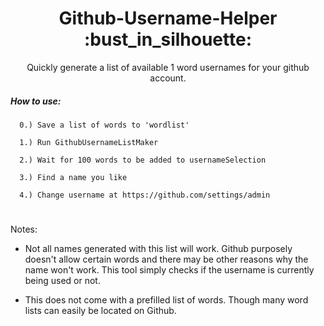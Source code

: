 
<h1 align="center">Github-Username-Helper :bust_in_silhouette:</h1>

<p align="center">Quickly generate a list of available 1 word usernames for your github account.</p>


#####  How to use:

      0.) Save a list of words to 'wordlist'

      1.) Run GithubUsernameListMaker

      2.) Wait for 100 words to be added to usernameSelection

      3.) Find a name you like

      4.) Change username at https://github.com/settings/admin

#

Notes: 

- Not all names generated with this list will work. Github purposely doesn't allow certain words and there may be other reasons why the name won't work. This tool simply checks if the username is currently being used or not.

- This does not come with a prefilled list of words. Though many word lists can easily be located on Github.
